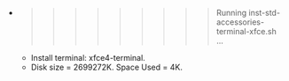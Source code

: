 * >>>>>>>>> Running inst-std-accessories-terminal-xfce.sh ...
  * Install terminal: xfce4-terminal.
  * Disk size = 2699272K. Space Used = 4K.
